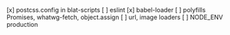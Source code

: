 [x] postcss.config in blat-scripts
[ ] eslint
[x] babel-loader
[ ] polyfills Promises, whatwg-fetch, object.assign
[ ] url, image loaders
[ ] NODE_ENV production